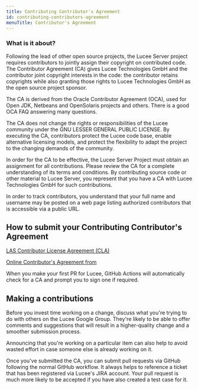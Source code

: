 ```yaml
---
title: Contributing Contributor's Agreement
id: contributing-contributors-agreement
menuTitle: Contributor's Agreement
---
```


### What is it about? ###

Following the lead of other open source projects, the Lucee Server project requires contributors to jointly assign their copyright on contributed code. The Contributor Agreement (CA) gives Lucee Technologies GmbH and the contributor joint copyright interests in the code: the contributor retains copyrights while also granting those rights to Lucee Technologies GmbH as the open source project sponsor.

The CA is derived from the Oracle Contributor Agreement (OCA), used for Open JDK, Netbeans and OpenSolaris projects and others. There is a good OCA FAQ answering many questions.

The CA does not change the rights or responsibilities of the Lucee community under the GNU LESSER GENERAL PUBLIC LICENSE. By executing the CA, contributors protect the Lucee code base, enable alternative licensing models, and protect the flexibility to adapt the project to the changing demands of the community.

In order for the CA to be effective, the Lucee Server Project must obtain an assignment for all contributions. Please review the CA for a complete understanding of its terms and conditions. By contributing source code or other material to Lucee Server, you represent that you have a CA with Lucee Technologies GmbH for such contributions.

In order to track contributors, you understand that your full name and
username may be posted on a web page listing authorized contributors that is
accessible via a public URL.

## How to submit your Contributing Contributor's Agreement ##

[LAS Contributor License Agreement (CLA)](https://dev.lucee.org/t/las-contributor-license-agreement-cla/181)

[Online Contributor's Agreement from](https://cla-assistant.io/lucee/Lucee)

When you make your first PR for Lucee, GitHub Actions will automatically check for a CA and prompt you to sign one if required.

## Making a contributions ##

Before you invest time working on a change, discuss what you're trying to do with others on the Lucee Google Group. They're likely to be able to offer comments and suggestions that will result in a higher-quality change and a smoother submission process.

Announcing that you're working on a particular item can also help to avoid wasted effort in case someone else is already working on it.

Once you've submitted the CA, you can submit pull requests via GitHub following the normal GitHub workflow. It always helps to reference a ticket that has been registered via Lucee's JIRA account. Your pull request is much more likely to be accepted if you have also created a test case for it.
